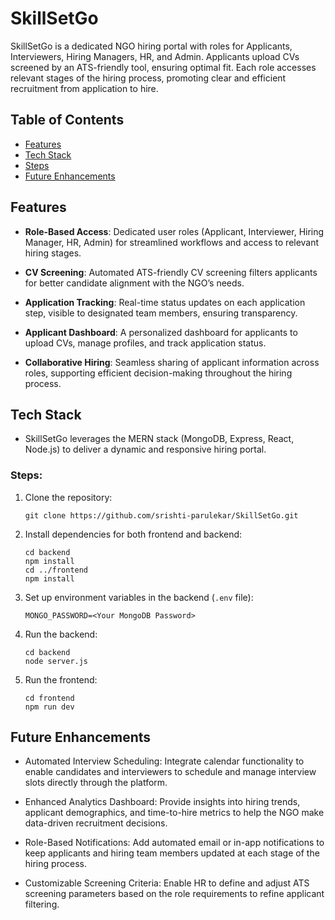 # SkillSetGo

SkillSetGo is a dedicated NGO hiring portal with roles for Applicants, Interviewers, Hiring Managers, HR, and Admin. Applicants upload CVs screened by an ATS-friendly tool, ensuring optimal fit. Each role accesses relevant stages of the hiring process, promoting clear and efficient recruitment from application to hire.


## Table of Contents

- [Features](#features)
- [Tech Stack](#tech-stack)
- [Steps](#steps)
- [Future Enhancements](#future-enhancements)

## Features

- **Role-Based Access**:
   Dedicated user roles (Applicant, Interviewer, Hiring Manager, HR, Admin) for streamlined workflows and access to relevant hiring stages.

- **CV Screening**:
   Automated ATS-friendly CV screening filters applicants for better candidate alignment with the NGO’s needs.

- **Application Tracking**:
   Real-time status updates on each application step, visible to designated team members, ensuring transparency.

- **Applicant Dashboard**:
   A personalized dashboard for applicants to upload CVs, manage profiles, and track application status.

- **Collaborative Hiring**:
   Seamless sharing of applicant information across roles, supporting efficient decision-making throughout the hiring process.

## Tech Stack
- SkillSetGo leverages the MERN stack (MongoDB, Express, React, Node.js) to deliver a dynamic and responsive hiring portal.

### Steps:

1. Clone the repository:
   ```
   git clone https://github.com/srishti-parulekar/SkillSetGo.git
   ```

2. Install dependencies for both frontend and backend:
   ```
   cd backend
   npm install
   cd ../frontend
   npm install
   ```

3. Set up environment variables in the backend (`.env` file):
   ```
   MONGO_PASSWORD=<Your MongoDB Password>
   ```

4. Run the backend:
   ```
   cd backend
   node server.js
   ```

5. Run the frontend:
   ```
   cd frontend
   npm run dev
   ```

## Future Enhancements

- Automated Interview Scheduling: Integrate calendar functionality to enable candidates and interviewers to schedule and manage interview slots directly through the platform.

- Enhanced Analytics Dashboard: Provide insights into hiring trends, applicant demographics, and time-to-hire metrics to help the NGO make data-driven recruitment decisions.

- Role-Based Notifications: Add automated email or in-app notifications to keep applicants and hiring team members updated at each stage of the hiring process.

- Customizable Screening Criteria: Enable HR to define and adjust ATS screening parameters based on the role requirements to refine applicant filtering.
